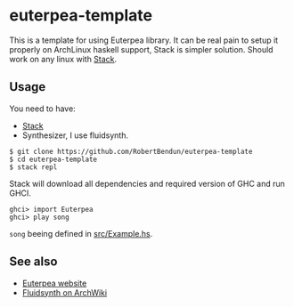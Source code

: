 # euterpea-template

This is a template for using Euterpea library. It can be real pain to setup it properly on ArchLinux haskell support, Stack is simpler solution. Should work on any linux with [Stack](https://docs.haskellstack.org/en/stable/README/).

## Usage

You need to have:
- [Stack](https://github.com/RobertBendun/euterpea-template)
- Synthesizer, I use fluidsynth.

```console
$ git clone https://github.com/RobertBendun/euterpea-template
$ cd euterpea-template
$ stack repl
```

Stack will download all dependencies and required version of GHC and run GHCI.

```
ghci> import Euterpea
ghci> play song
```

`song` beeing defined in [src/Example.hs](src/Example.hs).

## See also

- [Euterpea website](https://www.euterpea.com/)
- [Fluidsynth on ArchWiki](https://wiki.archlinux.org/title/FluidSynth)
